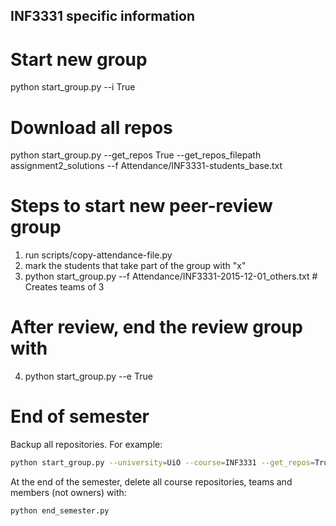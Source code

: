 INF3331 specific information
----------------------------


# Start new group
python start_group.py --i True

# Download all repos
python start_group.py --get_repos True --get_repos_filepath assignment2_solutions --f Attendance/INF3331-students_base.txt

# Steps to start new peer-review group
1. run scripts/copy-attendance-file.py
2. mark the students that take part of the group with "x"
3. python start_group.py --f Attendance/INF3331-2015-12-01_others.txt  # Creates teams of 3

# After review, end the review group with
4. python start_group.py --e True


# End of semester

Backup all repositories. For example:

```bash
python start_group.py --university=UiO --course=INF3331 --get_repos=True --get_repos_filepath=../repos_2015
```

At the end of the semester, delete all course repositories, teams and members (not owners) with:

```bash
python end_semester.py
```
